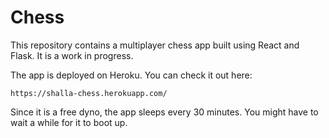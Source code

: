 Chess
===========

This repository contains a multiplayer chess app built using React and Flask.
It is a work in progress.

The app is deployed on Heroku. You can check it out here:
```
https://shalla-chess.herokuapp.com/
```

Since it is a free dyno, the app sleeps every 30 minutes. You might have to wait a while for it to boot up.


